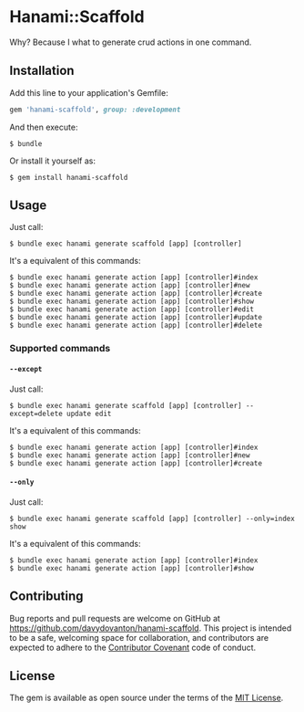 # Hanami::Scaffold
Why?
Because I what to generate crud actions in one command.

## Installation
Add this line to your application's Gemfile:

```ruby
gem 'hanami-scaffold', group: :development
```

And then execute:

    $ bundle

Or install it yourself as:

    $ gem install hanami-scaffold

## Usage
Just call:
```
$ bundle exec hanami generate scaffold [app] [controller]
```

It's a equivalent of this commands:
```
$ bundle exec hanami generate action [app] [controller]#index
$ bundle exec hanami generate action [app] [controller]#new
$ bundle exec hanami generate action [app] [controller]#create
$ bundle exec hanami generate action [app] [controller]#show
$ bundle exec hanami generate action [app] [controller]#edit
$ bundle exec hanami generate action [app] [controller]#update
$ bundle exec hanami generate action [app] [controller]#delete
```

### Supported commands
#### `--except`
Just call:
```
$ bundle exec hanami generate scaffold [app] [controller] --except=delete update edit
```

It's a equivalent of this commands:
```
$ bundle exec hanami generate action [app] [controller]#index
$ bundle exec hanami generate action [app] [controller]#new
$ bundle exec hanami generate action [app] [controller]#create
```

#### `--only`
Just call:
```
$ bundle exec hanami generate scaffold [app] [controller] --only=index show
```

It's a equivalent of this commands:
```
$ bundle exec hanami generate action [app] [controller]#index
$ bundle exec hanami generate action [app] [controller]#show
```

## Contributing

Bug reports and pull requests are welcome on GitHub at https://github.com/davydovanton/hanami-scaffold. This project is intended to be a safe, welcoming space for collaboration, and contributors are expected to adhere to the [Contributor Covenant](http://contributor-covenant.org) code of conduct.


## License

The gem is available as open source under the terms of the [MIT License](http://opensource.org/licenses/MIT).

